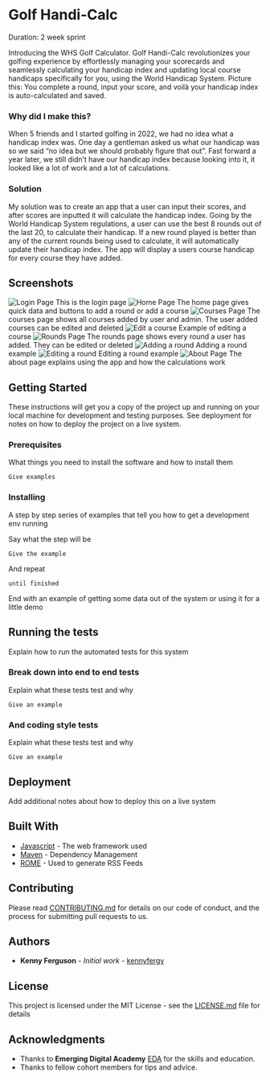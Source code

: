 # Golf Handi-Calc

Duration: 2 week sprint

Introducing the WHS Golf Calculator. Golf Handi-Calc revolutionizes your golfing experience by effortlessly managing your scorecards and seamlessly calculating your handicap index and updating local course handicaps specifically for you, using the World Handicap System. Picture this: You complete a round, input your score, and voilà your handicap index is auto-calculated and saved.

### Why did I make this?

When 5 friends and I started golfing in 2022, we had no idea what a handicap index was. One day a gentleman asked us what our handicap was so we said “no idea but we should probably figure that out”. Fast forward a year later, we still didn’t have our handicap index because looking into it, it looked like a lot of work and a lot of calculations.

### Solution

My solution was to create an app that a user can input their scores, and after scores are inputted it will calculate the handicap index. Going by the World Handicap System regulations, a user can use the best 8 rounds out of the last 20, to calculate their handicap. If a new round played is better than any of the current rounds being used to calculate, it will automatically update their handicap index. The app will display a users course handicap for every course they have added.

## Screenshots

![Login Page](/public/screenshots/login-page.png)
This is the login page
![Home Page](/public/screenshots/home-page.png)
The home page gives quick data and buttons to add a round or add a course
![Courses Page](/public/screenshots/courses-page.png)
The courses page shows all courses added by user and admin. The user added courses can be edited and deleted
![Edit a course](/public/screenshots/edit-course.png)
Example of editing a course
![Rounds Page](/public/screenshots/rounds-page.png)
The rounds page shows every round a user has added. They can be edited or deleted
![Adding a round](/public/screenshots/add-round-page.png)
Adding a round example
![Editing a round](/public/screenshots/edit-round.png)
Editing a round example
![About Page](/public/screenshots/about%20page.png)
The about page explains using the app and how the calculations work

## Getting Started

These instructions will get you a copy of the project up and running on your local machine for development and testing purposes. See deployment for notes on how to deploy the project on a live system.

### Prerequisites

What things you need to install the software and how to install them

```
Give examples
```

### Installing

A step by step series of examples that tell you how to get a development env running

Say what the step will be

```
Give the example
```

And repeat

```
until finished
```

End with an example of getting some data out of the system or using it for a little demo

## Running the tests

Explain how to run the automated tests for this system

### Break down into end to end tests

Explain what these tests test and why

```
Give an example
```

### And coding style tests

Explain what these tests test and why

```
Give an example
```

## Deployment

Add additional notes about how to deploy this on a live system

## Built With

- [Javascript](http://www.dropwizard.io/1.0.2/docs/) - The web framework used
- [Maven](https://maven.apache.org/) - Dependency Management
- [ROME](https://rometools.github.io/rome/) - Used to generate RSS Feeds

## Contributing

Please read [CONTRIBUTING.md](https://gist.github.com/PurpleBooth/b24679402957c63ec426) for details on our code of conduct, and the process for submitting pull requests to us.

## Authors

- **Kenny Ferguson** - _Initial work_ - [kennyfergy](https://github.com/Kennyfergy)

## License

This project is licensed under the MIT License - see the [LICENSE.md](LICENSE.md) file for details

## Acknowledgments

- Thanks to **Emerging Digital Academy** [EDA](https://emergingacademy.org/) for the skills and education.
- Thanks to fellow cohort members for tips and advice.
